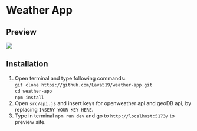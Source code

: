 # Weather App
## Preview
![](docs/Preview.gif)
## Installation
1. Open terminal and type following commands:\
    `git clone https://github.com/Lava519/weather-app.git`\
    `cd weather-app`\
    `npm install`
3. Open `src/api.js` and insert keys for openweather api and geoDB api, by replacing `INSERY YOUR KEY HERE`.
4. Type in terminal `npm run dev` and go to `http://localhost:5173/` to preview site.
  
